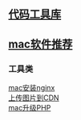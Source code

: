 ## [代码工具库](base/Tool/code.md)

## [mac软件推荐](base/Tool/mac.md)

### 工具类
[mac安装nginx](base/Tool/article/mac安装nginx.md)  
[上传图片到CDN](base/Tool/article/上传图片到CDN.md)  
[mac升级PHP](base/Tool/article/mac升级PHP.md)  



